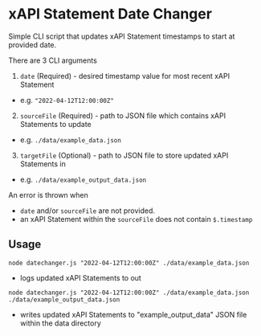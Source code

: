 # xAPI Statement Date Changer

Simple CLI script that updates xAPI Statement timestamps to start at provided date.

There are 3 CLI arguments
1. `date` (Required) - desired timestamp value for most recent xAPI Statement
  * e.g. `"2022-04-12T12:00:00Z"`
2. `sourceFile` (Required) - path to JSON file which contains xAPI Statements to update
  * e.g. `./data/example_data.json`
3. `targetFile` (Optional) - path to JSON file to store updated xAPI Statements in
  * e.g. `./data/example_output_data.json`

An error is thrown when
* `date` and/or `sourceFile` are not provided.
* an xAPI Statement within the `sourceFile` does not contain `$.timestamp`

## Usage

`node datechanger.js "2022-04-12T12:00:00Z" ./data/example_data.json`

- logs updated xAPI Statements to out

`node datechanger.js "2022-04-12T12:00:00Z" ./data/example_data.json ./data/example_output_data.json`

- writes updated xAPI Statements to "example_output_data" JSON file within the data directory
